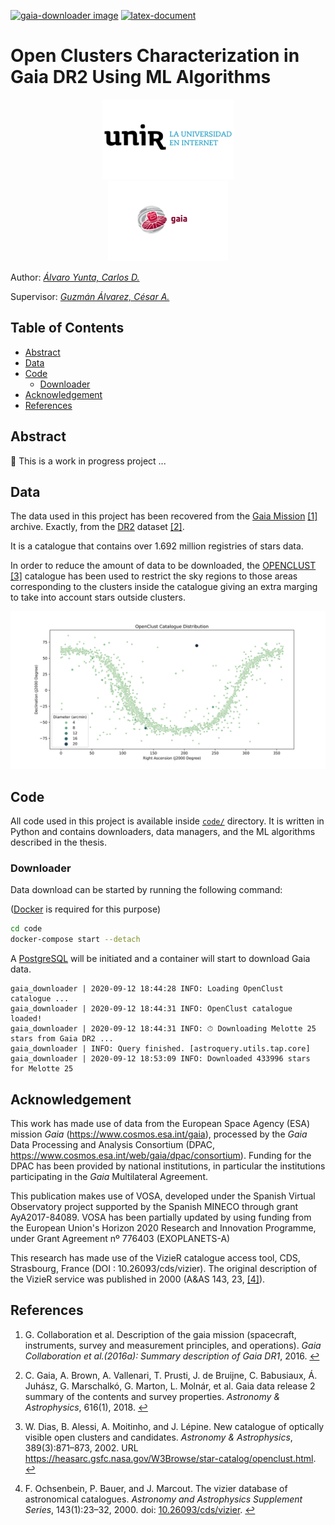[![gaia-downloader image][gaia_downloader_badge]][gaia_downlaoder_image]
[![latex-document][latex_document_badge]][latex_document_workflow]

# Open Clusters Characterization in Gaia DR2 Using ML Algorithms

<div align=center>
  <a href="https://www.unir.net"><img src="figures/unir-logo.png" alt="UNIR" title="UNIR" hspace="30" height="128px" /></a>
  <a href="https://sci.esa.int/gaia"><img src="figures/esa-gaia-logo.png" alt="ESA Gaia" title="ESA Gaia" hspace="30" height="128px" /></a>
</div>

Author: [_Álvaro Yunta, Carlos D._][author_profile]

Supervisor: [_Guzmán Álvarez, César A._][supervisor_profile]

## Table of Contents

- [Abstract](#abstract)
- [Data](#data)
- [Code](#code)
  - [Downloader](#downloader)
- [Acknowledgement](#acknowledgement)
- [References](#references)

## Abstract

🚧 This is a work in progress project ...

## Data

The data used in this project has been recovered from the [Gaia Mission][gaia_mission] <span id="a1">[[1]](#f1)</span> archive.
Exactly, from the [DR2][gaia_dr2] dataset <span id="a2">[[2]](#f2)</span>.

It is a catalogue that contains over 1.692 million registries of stars data.

In order to reduce the amount of data to be downloaded,
the [OPENCLUST][openclust] <span id="a3">[[3]](#f3)</span> catalogue has been used to restrict
the sky regions to those areas corresponding to the clusters inside the catalogue
giving an extra marging to take into account stars outside clusters.

<img src="figures/openclust_catalogue.svg" title="OpenClust Catalogue Distribution" heigh="256px">

## Code

All code used in this project is available inside [`code/`](code) directory.
It is written in Python and contains downloaders, data managers, and the ML algorithms described in the thesis.

### Downloader

Data download can be started by running the following command:

([Docker][docker] is required for this purpose)

```sh
cd code
docker-compose start --detach
```

A [PostgreSQL][postgresql] will be initiated and a container will start to download Gaia data.

```
gaia_downloader | 2020-09-12 18:44:28 INFO: Loading OpenClust catalogue ...
gaia_downloader | 2020-09-12 18:44:31 INFO: OpenClust catalogue loaded!
gaia_downloader | 2020-09-12 18:44:31 INFO: ⏱ Downloading Melotte 25 stars from Gaia DR2 ...
gaia_downloader | INFO: Query finished. [astroquery.utils.tap.core]
gaia_downloader | 2020-09-12 18:53:09 INFO: Downloaded 433996 stars for Melotte 25
```

## Acknowledgement

This work has made use of data from the European Space Agency (ESA) mission *Gaia* (https://www.cosmos.esa.int/gaia),
processed by the *Gaia* Data Processing and Analysis Consortium
(DPAC, https://www.cosmos.esa.int/web/gaia/dpac/consortium).
Funding for the DPAC has been provided by national institutions, in particular the institutions participating in the
*Gaia* Multilateral Agreement.

This publication makes use of VOSA, developed under the Spanish Virtual Observatory project
supported by the Spanish MINECO through grant AyA2017-84089.
VOSA has been partially updated by using funding from the European Union's Horizon 2020 Research
and Innovation Programme, under Grant Agreement nº 776403 (EXOPLANETS-A)

This research has made use of the VizieR catalogue access tool, CDS, Strasbourg, France (DOI : 10.26093/cds/vizier).
The original description of the VizieR service was published in 2000 (A&AS 143, 23, <span id="a4">[[4]](#f4)</span>).

## References

1. <span id="f1"></span> G. Collaboration et al. Description of the gaia mission (spacecraft, instruments, survey and measurement principles, and operations). *Gaia Collaboration et al.(2016a): Summary description of Gaia DR1*, 2016. [↩️](#a1)

2. <span id="f2"></span> C. Gaia, A. Brown, A. Vallenari, T. Prusti, J. de Bruijne, C. Babusiaux, Á. Juhász, G. Marschalkó, G. Marton, L. Molnár, et al. Gaia data release 2 summary of the contents and survey properties. *Astronomy & Astrophysics*, 616(1), 2018. [↩️](#a2)

3. <span id="f3"></span> W. Dias, B. Alessi, A. Moitinho, and J. Lépine. New catalogue of optically visible open clusters and candidates. *Astronomy & Astrophysics*, 389(3):871–873, 2002. URL https://heasarc.gsfc.nasa.gov/W3Browse/star-catalog/openclust.html. [↩️](#a3)

4. <span id="f4"></span> F. Ochsenbein, P. Bauer, and J. Marcout. The vizier database of astronomical catalogues. *Astronomy and Astrophysics Supplement Series*, 143(1):23–32, 2000. doi: [10.26093/cds/vizier](https://vizier.unistra.fr). [↩️](#a4)

[openclust]: https://heasarc.gsfc.nasa.gov/W3Browse/star-catalog/openclust.html
[author_profile]: https://cdalvaro.io
[supervisor_profile]: https://www.unir.net/profesores/cesar-augusto-guzman-alvarez/
[gaia_mission]: https://www.cosmos.esa.int/web/gaia/the-mission
[gaia_dr2]: https://www.cosmos.esa.int/web/gaia/data-release-2
[docker]: https://www.docker.com
[postgresql]: https://www.postgresql.org

[gaia_downloader_badge]: https://img.shields.io/github/workflow/status/cdalvaro/machine-learning-master-thesis/gaia-downloader%20image?label=gaia-downloader%20image&logo=GitHub
[gaia_downlaoder_image]: https://github.com/users/cdalvaro/packages/container/package/gaia-downloader

[latex_document_badge]: https://img.shields.io/github/workflow/status/cdalvaro/machine-learning-master-thesis/Build%20LaTeX%20document?label=LaTeX&logo=LaTeX
[latex_document_workflow]: https://github.com/cdalvaro/machine-learning-master-thesis/actions?query=workflow%3A%22Build+LaTeX+document%22
